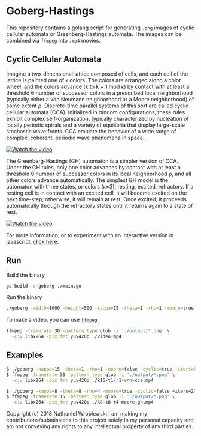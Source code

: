 Goberg-Hastings
===

This repository contains a golang script for generating `.png` images of cyclic
cellular automata or Greenberg-Hastings automata.  The images can be combined
via `ffmpeg` into `.mp4` movies.

Cyclic Cellular Automata
---

Imagine a two-dimensional lattice composed of cells, and each cell of the lattice is painted one of κ colors. The colors are arranged along a color wheel, and the colors advance (k to k + 1 mod κ) by contact with at least a threshold θ number of successor colors in a prescribed local neighborhood (typically either a von Neumann neighborhood or a Moore neighborhood) of some extent ρ. Discrete-time parallel systems of this sort are called cyclic cellular automata (CCA). Initialized in random configurations, these rules exhibit complex self-organization, typically characterized by nucleation of locally periodic spirals and a variety of equilibria that display large-scale stochastic wave fronts. CCA emulate the behavior of a wide range of complex, coherent, periodic wave phenomena in space.

[![Watch the video](https://i.imgur.com/xY6Ftro.png)](https://youtu.be/So2u-qSbzIE)

The Greenberg-Hastings (GH) automaton is a simpler version of CCA. Under the GH rules, only one color advances by contact with at least a threshold θ number of successor colors in its local neighborhood ρ, and all other colors advance automatically. The simplest GH model is the automaton with three states, or colors (κ=3): resting, excited, refractory. If a resting cell is in contact with an excited cell, it will become excited on the next time-step; otherwise, it will remain at rest. Once excited, it proceeds automatically through the refractory states until it returns again to a state of rest.

[![Watch the video](https://i.imgur.com/DhCQnQE.png)](https://youtu.be/ZmxPKM2RhgU)

For more information, or to experiment with an interactive version in javascript, [click here](https://nathanielwroblewski.github.io/greenberg-hastings/).

Run
---

Build the binary

```sh
go build -o goberg ./main.go
```

Run the binary
```sh
./goberg -width=1000 -height=500 -kappa=15 -theta=1 -rho=1 -moore=true -cyclic=true -iters=500
```

To make a video, you can use [`ffmpeg`](https://ffmpeg.org/)
```sh
ffmpeg -framerate 30 -pattern_type glob -i './output/*.png' \
  -c:v libx264 -pix_fmt yuv420p ./video.mp4
```

Examples
---

```sh
$ ./goberg -kappa=15 -theta=1 -rho=1 -moore=false -cyclic=true -iters=500
$ ffmpeg -framerate 30 -pattern_type glob -i './output/*.png' \
  -c:v libx264 -pix_fmt yuv420p ./k15-t1-r1-vnn-cca.mp4
```

```sh
$ ./goberg -kappa=8 -theta=8 -rho=4 -moore=true -cyclic=false =iters=200
$ ffmpeg -framerate 15 -pattern_type glob -i './output/*.png' \
  -c:v libx264 -pix_fmt yuv420p ./k8-t8-r4-moore-gh.mp4
```

Copyright (c) 2018 Nathaniel Wroblewski
I am making my contributions/submissions to this project solely in my personal
capacity and am not conveying any rights to any intellectual property of any
third parties.
